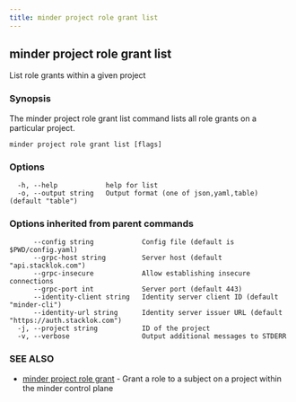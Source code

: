```yaml
---
title: minder project role grant list
---
```

## minder project role grant list

List role grants within a given project

### Synopsis

The minder project role grant list command lists all role grants
on a particular project.

```
minder project role grant list [flags]
```

### Options

```
  -h, --help            help for list
  -o, --output string   Output format (one of json,yaml,table) (default "table")
```

### Options inherited from parent commands

```
      --config string            Config file (default is $PWD/config.yaml)
      --grpc-host string         Server host (default "api.stacklok.com")
      --grpc-insecure            Allow establishing insecure connections
      --grpc-port int            Server port (default 443)
      --identity-client string   Identity server client ID (default "minder-cli")
      --identity-url string      Identity server issuer URL (default "https://auth.stacklok.com")
  -j, --project string           ID of the project
  -v, --verbose                  Output additional messages to STDERR
```

### SEE ALSO

* [minder project role grant](minder_project_role_grant.md)	 - Grant a role to a subject on a project within the minder control plane

